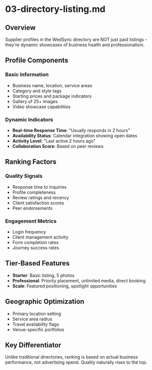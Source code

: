 # 03-directory-listing.md

## Overview

Supplier profiles in the WedSync directory are NOT just paid listings - they're dynamic showcases of business health and professionalism.

## Profile Components

### Basic Information

- Business name, location, service areas
- Category and style tags
- Starting prices and package indicators
- Gallery of 25+ images
- Video showcase capabilities

### Dynamic Indicators

- **Real-time Response Time**: "Usually responds in 2 hours"
- **Availability Status**: Calendar integration showing open dates
- **Activity Level**: "Last active 2 hours ago"
- **Collaboration Score**: Based on peer reviews

## Ranking Factors

### Quality Signals

- Response time to inquiries
- Profile completeness
- Review ratings and recency
- Client satisfaction scores
- Peer endorsements

### Engagement Metrics

- Login frequency
- Client management activity
- Form completion rates
- Journey success rates

## Tier-Based Features

- **Starter**: Basic listing, 5 photos
- **Professional**: Priority placement, unlimited media, direct booking
- **Scale**: Featured positioning, spotlight opportunities

## Geographic Optimization

- Primary location setting
- Service area radius
- Travel availability flags
- Venue-specific portfolios

## Key Differentiator

Unlike traditional directories, ranking is based on actual business performance, not advertising spend. Quality naturally rises to the top.